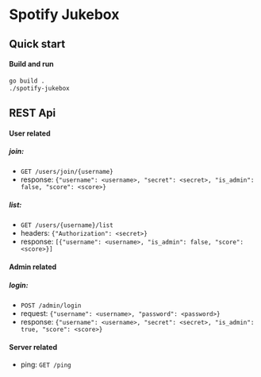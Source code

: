 # Spotify Jukebox

## Quick start
#### Build and run
```sh
go build .
./spotify-jukebox
```

## REST Api
#### User related
##### join: 
- `GET /users/join/{username}`
- response: `{"username": <username>, "secret": <secret>, "is_admin": false, "score": <score>}`
##### list:
- `GET /users/{username}/list`
- headers: `{"Authorization": <secret>}`
- response: `[{"username": <username>, "is_admin": false, "score": <score>}]`
#### Admin related
##### login: 
- `POST /admin/login` 
- request: `{"username": <username>, "password": <password>}`
- response: `{"username": <username>, "secret": <secret>, "is_admin": true, "score": <score>}`
#### Server related
- ping: `GET /ping`